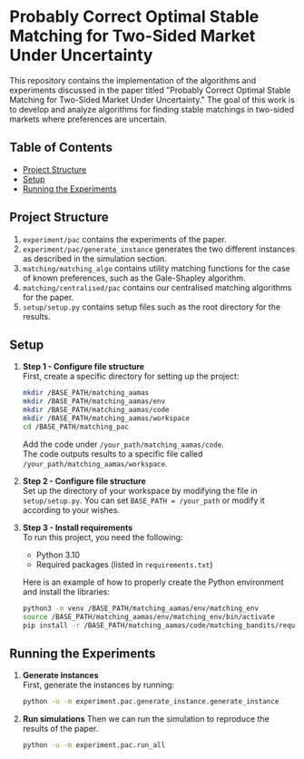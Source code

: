 # Probably Correct Optimal Stable Matching for Two-Sided Market Under Uncertainty

This repository contains the implementation of the algorithms and experiments discussed in the paper titled "Probably Correct Optimal Stable Matching for Two-Sided Market Under Uncertainty." The goal of this work is to develop and analyze algorithms for finding stable matchings in two-sided markets where preferences are uncertain.

## Table of Contents
- [Project Structure](#project-structure)
- [Setup](#setup)
- [Running the Experiments](#running-the-experiments)


## Project Structure
1. `experiment/pac` contains the experiments of the paper.
2. `experiment/pac/generate_instance` generates the two different instances as described in the simulation section.
3. `matching/matching_algo` contains utility matching functions for the case of known preferences, such as the Gale-Shapley algorithm.
4. `matching/centralised/pac` contains our centralised matching algorithms for the paper.
5. `setup/setup.py` contains setup files such as the root directory for the results.

## Setup
1. **Step 1 - Configure file structure**  
   First, create a specific directory for setting up the project:
   ```bash
   mkdir /BASE_PATH/matching_aamas
   mkdir /BASE_PATH/matching_aamas/env
   mkdir /BASE_PATH/matching_aamas/code
   mkdir /BASE_PATH/matching_aamas/workspace
   cd /BASE_PATH/matching_pac
   ```
   Add the code under `/your_path/matching_aamas/code`.  
   The code outputs results to a specific file called `/your_path/matching_aamas/workspace`.  
   
2. **Step 2 - Configure file structure**  
   Set up the directory of your workspace by modifying the file in `setup/setup.py`. You can set `BASE_PATH = /your_path` or modify it according to your wishes.

3. **Step 3 - Install requirements**  
   To run this project, you need the following:
   - Python 3.10
   - Required packages (listed in `requirements.txt`)

   Here is an example of how to properly create the Python environment and install the libraries:
   ```bash
   python3 -m venv /BASE_PATH/matching_aamas/env/matching_env
   source /BASE_PATH/matching_aamas/env/matching_env/bin/activate
   pip install -r /BASE_PATH/matching_aamas/code/matching_bandits/requirements.txt
   ```

## Running the Experiments
1. **Generate instances**  
   First, generate the instances by running:
   ```bash
   python -u -m experiment.pac.generate_instance.generate_instance
   ```
2. **Run simulations** 
   Then we can run the simulation to reproduce the results of the paper.
   ```bash
   python -u -m experiment.pac.run_all
   ```
